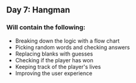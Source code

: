 ## Day 7: Hangman
### Will contain the following:
- Breaking down the logic with a flow chart
- Picking random words and checking answers
- Replacing blanks with guesses
- Checking if the player has won
- Keeping track of the player's lives
- Improving the user experience

